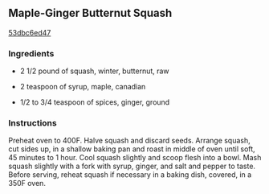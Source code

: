## Maple-Ginger Butternut Squash

[53dbc6ed47](http://www.epicurious.com/recipes/food/views/maple-ginger-butternut-squash-103193)

### Ingredients

 - 2 1/2 pound of squash, winter, butternut, raw

 - 2 teaspoon of syrup, maple, canadian

 - 1/2 to 3/4 teaspoon of spices, ginger, ground

### Instructions

Preheat oven to 400F. Halve squash and discard seeds. Arrange squash, cut sides up, in a shallow baking pan and roast in middle of oven until soft, 45 minutes to 1 hour. Cool squash slightly and scoop flesh into a bowl. Mash squash slightly with a fork with syrup, ginger, and salt and pepper to taste. Before serving, reheat squash if necessary in a baking dish, covered, in a 350F oven.